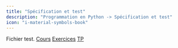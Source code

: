 ```yaml
---
title: "Spécification et test"
description: "Programmation en Python -> Spécification et test"
icon: "i-material-symbols-book"
---
```


Fichier test.
[Cours](./cours)
[Exercices](./exercices)
[TP](./tp)